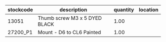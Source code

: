 |stockcode|description|quantity|location|
|---------|-----------|--------|--------|
|13051|Thumb screw M3 x 5 DYED BLACK|1.00||
|27200_P1|Mount - D6 to CL6 Painted|1.00||
